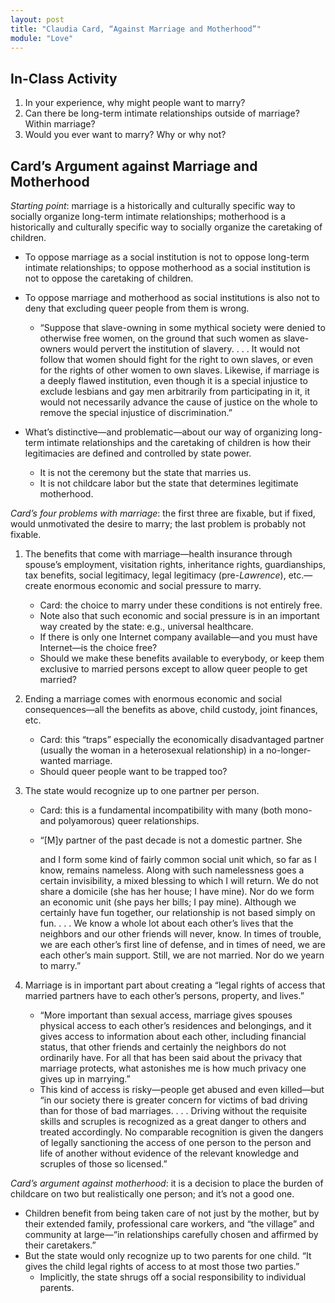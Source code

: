 ```yaml
---
layout: post
title: "Claudia Card, “Against Marriage and Motherhood”"
module: "Love"
---
```


## In-Class Activity

1. In your experience, why might people want to marry?
2. Can there be long-term intimate relationships outside of marriage? Within marriage?
3. Would you ever want to marry? Why or why not?

## Card’s Argument against Marriage and Motherhood

*Starting point*: marriage is a historically and culturally specific way to socially organize long-term intimate relationships; motherhood is a historically and culturally specific way to socially organize the caretaking of children.

- To oppose marriage as a social institution is not to oppose long-term intimate relationships; to oppose motherhood as a social institution is not to oppose the caretaking of children.

- To oppose marriage and motherhood as social institutions is also not to deny that excluding queer people from them is wrong.

  - “Suppose that slave-owning in some mythical society were denied to otherwise free women, on the ground that such women as slave-owners would pervert the institution of slavery. . . . It would not follow that women should fight for the right to own slaves, or even for the rights of other women to own slaves. Likewise, if marriage is a deeply flawed institution, even though it is a special injustice to exclude lesbians and gay men arbitrarily from participating in it, it would not necessarily advance the cause of justice on the whole to remove the special injustice of discrimination.”

- What’s distinctive—and problematic—about our way of organizing long-term intimate relationships and the caretaking of children is how their legitimacies are defined and controlled by state power.

  - It is not the ceremony but the state that marries us.
  - It is not childcare labor but the state that determines legitimate motherhood.

*Card’s four problems with marriage*: the first three are fixable, but if fixed, would unmotivated the desire to marry; the last problem is probably not fixable.

1. The benefits that come with marriage—health insurance through spouse’s employment, visitation rights, inheritance rights, guardianships, tax benefits, social legitimacy, legal legitimacy (pre-*Lawrence*), etc.—create enormous economic and social pressure to marry.
   - Card: the choice to marry under these conditions is not entirely free.
   - Note also that such economic and social pressure is in an important way created by the state: e.g., universal healthcare.
   - If there is only one Internet company available—and you must have Internet—is the choice free?
   - Should we make these benefits available to everybody, or keep them exclusive to married persons except to allow queer people to get married?
2. Ending a marriage comes with enormous economic and social consequences—all the benefits as above, child custody, joint finances, etc.
   - Card: this “traps” especially the economically disadvantaged partner (usually the woman in a heterosexual relationship) in a no-longer-wanted marriage.
   - Should queer people want to be trapped too?
3. The state would recognize up to one partner per person.
   - Card: this is a fundamental incompatibility with many (both mono- and polyamorous) queer relationships.

   - “[M]y partner of the past decade is not a domestic partner. She

     and I form some kind of fairly common social unit which, so far as I know, remains nameless. Along with such namelessness goes a certain invisibility, a mixed blessing to which I will return. We do not share a domicile (she has her house; I have mine). Nor do we form an economic unit (she pays her bills; I pay mine). Although we certainly have fun together, our relationship is not based simply on fun. . . . We know a whole lot about each other’s lives that the neighbors and our other friends will never, know. In times of trouble, we are each other’s first line of defense, and in times of need, we are each other’s main support. Still, we are not married. Nor do we yearn to marry.”
4. Marriage is in important part about creating a “legal rights of access that married partners have to each other’s persons, property, and lives.”

   - “More important than sexual access, marriage gives spouses physical access to each other’s residences and belongings, and it gives access to information about each other, including financial status, that other friends and certainly the neighbors do not ordinarily have. For all that has been said about the privacy that marriage protects, what astonishes me is how much privacy one gives up in marrying.”
   - This kind of access is risky—people get abused and even killed—but “in our society there is greater concern for victims of bad driving than for those of bad marriages. . . . Driving without the requisite skills and scruples is recognized as a great danger to others and treated accordingly. No comparable recognition is given the dangers of legally sanctioning the access of one person to the person and life of another without evidence of the relevant knowledge and scruples of those so licensed.”

*Card’s argument against motherhood*: it is a decision to place the burden of childcare on two but realistically one person; and it’s not a good one.

- Children benefit from being taken care of not just by the mother, but by their extended family, professional care workers, and “the village” and community at large—“in relationships carefully chosen and affirmed by their caretakers.”
- But the state would only recognize up to two parents for one child. “It gives the child legal rights of access to at most those two parties.”
  - Implicitly, the state shrugs off a social responsibility to individual parents.

